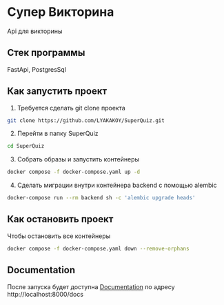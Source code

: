 # Супер Викторина
Api для викторины

## Стек программы
FastApi, PostgresSql

## Как запустить проект
1. Требуется сделать git clone проекта
```bash
git clone https://github.com/LYAKAKOY/SuperQuiz.git
```
2. Перейти в папку SuperQuiz
```bash
cd SuperQuiz 
```
3. Собрать образы и запустить контейнеры 
```bash
docker compose -f docker-compose.yaml up -d 
```
4. Сделать миграции внутри контейнера backend с помощью alembic
```bash
docker-compose run --rm backend sh -c 'alembic upgrade heads'
```

## Как остановить проект
Чтобы остановить все контейнеры
```bash
docker compose -f docker-compose.yaml down --remove-orphans
```

## Documentation
После запуска будет доступна
[Documentation](http://localhost:8000/docs) по адресу http://localhost:8000/docs